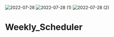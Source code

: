 ![2022-07-28](https://user-images.githubusercontent.com/103152585/181683702-d3b8773c-c4b0-4244-94b7-b7ae6f0f16c2.png)
![2022-07-28 (1)](https://user-images.githubusercontent.com/103152585/181683716-5e2a5515-7a74-48db-9e1f-2697ea7b678b.png)
![2022-07-28 (2)](https://user-images.githubusercontent.com/103152585/181683721-c8bd40d4-07c2-408e-a1a0-dc969eb646ac.png)
# Weekly_Scheduler
